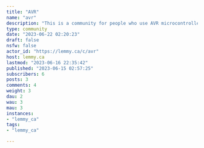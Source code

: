 ```yaml
---
title: "AVR" 
name: "avr"
description: "This is a community for people who use AVR microcontrollers.  This can include Arduinos, Arduino clones, Arduino like boards, and stand alone AVR chips and self-designed boards.NOTE:  If your circuit is doing something weird when you touch a wire or move your hand across it you have a floating input.  Try adding a 10K pull-up resistor between the pin and Vcc (your supply voltage) and your problem should go away.  On many AVRs you can also set the pin's built in pull-up resistor by setting the pin as output then setting it to 1."
type: community
date: "2023-06-22 02:20:23"
draft: false
nsfw: false
actor_id: "https://lemmy.ca/c/avr"
host: lemmy.ca
lastmod: "2023-06-16 22:35:42"
published: "2023-06-15 02:57:25"
subscribers: 6
posts: 3
comments: 4
weight: 3
dau: 2
wau: 3
mau: 3
instances:
- "lemmy_ca"
tags: 
- "lemmy_ca"

---
```


